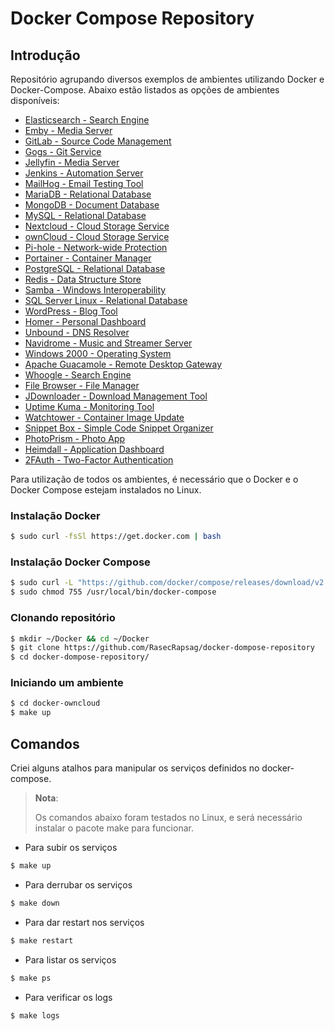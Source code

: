 # Docker Compose Repository

## Introdução

Repositório agrupando diversos exemplos de ambientes utilizando Docker e Docker-Compose. Abaixo estão listados as opções de ambientes disponíveis:

* [Elasticsearch - Search Engine](https://www.elastic.co/guide/index.html)
* [Emby - Media Server](https://emby.media/blog.html)
* [GitLab - Source Code Management](https://docs.gitlab.com/)
* [Gogs - Git Service](https://gogs.io/docs)
* [Jellyfin - Media Server](https://jellyfin.org/docs/)
* [Jenkins - Automation Server](https://www.jenkins.io/doc/book/)
* [MailHog - Email Testing Tool](https://github.com/mailhog/MailHog)
* [MariaDB - Relational Database](https://mariadb.org/documentation/)
* [MongoDB - Document Database](https://docs.mongodb.com/manual/)
* [MySQL - Relational Database](https://dev.mysql.com/doc/)
* [Nextcloud - Cloud Storage Service](https://docs.nextcloud.com/)
* [ownCloud - Cloud Storage Service](https://owncloud.org/help/)
* [Pi-hole - Network-wide Protection](https://docs.pi-hole.net/)
* [Portainer - Container Manager](https://documentation.portainer.io/)
* [PostgreSQL - Relational Database](https://www.postgresql.org/docs/)
* [Redis - Data Structure Store](https://redis.io/documentation)
* [Samba - Windows Interoperability](https://www.samba.org/samba/docs/)
* [SQL Server Linux - Relational Database](https://docs.microsoft.com/pt-br/sql/linux)
* [WordPress - Blog Tool](https://wordpress.org/news/)
* [Homer - Personal Dashboard](https://github.com/bastienwirtz/homer/)
* [Unbound - DNS Resolver](https://www.nlnetlabs.nl/projects/unbound/about/)
* [Navidrome - Music and Streamer Server](https://www.navidrome.org/docs/)
* [Windows 2000 - Operating System](https://github.com/hectorm/docker-qemu-win2000)
* [Apache Guacamole - Remote Desktop Gateway](https://guacamole.incubator.apache.org/doc/gug/)
* [Whoogle - Search Engine](https://github.com/benbusby/whoogle-search)
* [File Browser - File Manager](https://filebrowser.org/)
* [JDownloader - Download Management Tool](https://jdownloader.org/)
* [Uptime Kuma - Monitoring Tool](https://github.com/louislam/uptime-kuma/wiki)
* [Watchtower - Container Image Update](https://containrrr.dev/watchtower/)
* [Snippet Box - Simple Code Snippet Organizer](https://github.com/pawelmalak/snippet-box)
* [PhotoPrism - Photo App](https://www.photoprism.app)
* [Heimdall - Application Dashboard](https://heimdall.site/)
* [2FAuth - Two-Factor Authentication](https://2fauth.app/)


Para utilização de todos os ambientes, é necessário que o Docker e o Docker Compose estejam instalados no Linux.


### Instalação Docker

```bash
$ sudo curl -fsSl https://get.docker.com | bash
```


### Instalação Docker Compose

```bash
$ sudo curl -L "https://github.com/docker/compose/releases/download/v2.32.4/docker-compose-$(uname -s)-$(uname -m)" -o /usr/local/bin/docker-compose
$ sudo chmod 755 /usr/local/bin/docker-compose
```


### Clonando repositório

```bash
$ mkdir ~/Docker && cd ~/Docker
$ git clone https://github.com/RasecRapsag/docker-dompose-repository
$ cd docker-dompose-repository/
```


### Iniciando um ambiente

```bash
$ cd docker-owncloud
$ make up
```


## Comandos

Criei alguns atalhos para manipular os serviços definidos no docker-compose.

> **Nota**:
>
> Os comandos abaixo foram testados no Linux, e será necessário instalar o pacote make para funcionar.


- Para subir os serviços

```bash
$ make up
```

- Para derrubar os serviços

```bash
$ make down
```

- Para dar restart nos serviços

```bash
$ make restart
```

- Para listar os serviços

```bash
$ make ps
```

- Para verificar os logs

```bash
$ make logs
```

